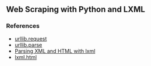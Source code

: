 ## Web Scraping with Python and LXML

### References

* [urllib.request](https://docs.python.org/3/library/urllib.request.html)
* [urllib.parse](https://docs.python.org/3/library/urllib.parse.html)
* [Parsing XML and HTML with lxml](https://lxml.de/parsing.html)
* [lxml.html](https://lxml.de/lxmlhtml.html)

